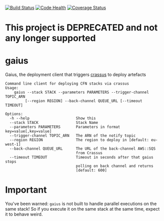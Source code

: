 [![Build Status](https://travis-ci.org/ImmobilienScout24/gaius.svg)](https://travis-ci.org/ImmobilienScout24/gaius)
[![Code Health](https://landscape.io/github/ImmobilienScout24/gaius/master/landscape.svg?style=flat)](https://landscape.io/github/ImmobilienScout24/gaius/master)
[![Coverage Status](https://coveralls.io/repos/ImmobilienScout24/gaius/badge.svg?branch=master&service=github)](https://coveralls.io/github/ImmobilienScout24/gaius?branch=master)
# This project is DEPRECATED and not any longer supported
# gaius
Gaius, the deployment client that triggers [crassus](https://github.com/ImmobilienScout24/crassus)  to deploy artefacts

```
Command line client for deploying CFN stacks via crassus
Usage:
    gaius --stack STACK --parameters PARAMETERS --trigger-channel TOPIC_ARN
         [--region REGION] --back-channel QUEUE_URL [--timeout TIMEOUT]

Options:
  -h --help                     Show this
  --stack STACK                 Stack Name
  --parameters PARAMETERS       Parameters in format key=value[,key=value]
  --trigger-channel TOPIC_ARN   The ARN of the notify topic
  --region REGION               The region to deploy in [default: eu-west-1]
  --back-channel QUEUE_URL      The URL of the back-channel AWS::SQS
                                from Crassus
  --timeout TIMEOUT             Timeout in seconds after that gaius stops
                                polling on back channel and returns
                                [default: 600]
```

# Important

You've been warned: `gaius` is not built to handle parallel executions
on the same stack! So if you execute it on the same stack at the same
time, expect it to behave weird.
